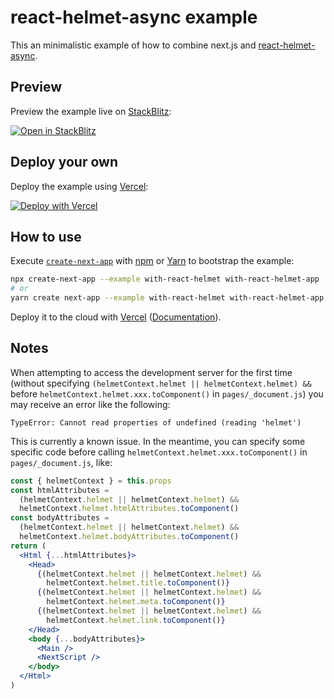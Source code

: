 # react-helmet-async example

This an minimalistic example of how to combine next.js and [react-helmet-async](https://github.com/staylor/react-helmet-async).

## Preview

Preview the example live on [StackBlitz](http://stackblitz.com/):

[![Open in StackBlitz](https://developer.stackblitz.com/img/open_in_stackblitz.svg)](https://stackblitz.com/github/vercel/next.js/tree/canary/examples/with-react-helmet-async)

## Deploy your own

Deploy the example using [Vercel](https://vercel.com?utm_source=github&utm_medium=readme&utm_campaign=next-example):

[![Deploy with Vercel](https://vercel.com/button)](https://vercel.com/new/git/external?repository-url=https://github.com/vercel/next.js/tree/canary/examples/with-react-helmet-async&project-name=with-react-helmet-async&repository-name=with-react-helmet-async)

## How to use

Execute [`create-next-app`](https://github.com/vercel/next.js/tree/canary/packages/create-next-app) with [npm](https://docs.npmjs.com/cli/init) or [Yarn](https://yarnpkg.com/lang/en/docs/cli/create/) to bootstrap the example:

```bash
npx create-next-app --example with-react-helmet with-react-helmet-app
# or
yarn create next-app --example with-react-helmet with-react-helmet-app
```

Deploy it to the cloud with [Vercel](https://vercel.com/new?utm_source=github&utm_medium=readme&utm_campaign=next-example) ([Documentation](https://nextjs.org/docs/deployment)).

## Notes

When attempting to access the development server for the first time (without specifying `(helmetContext.helmet || helmetContext.helmet) &&` before `helmetContext.helmet.xxx.toComponent()` in `pages/_document.js`) you may receive an error like the following:

```
TypeError: Cannot read properties of undefined (reading 'helmet')
```

This is currently a known issue. In the meantime, you can specify some specific code before calling `helmetContext.helmet.xxx.toComponent()` in `pages/_document.js`, like:

```jsx
const { helmetContext } = this.props
const htmlAttributes =
  (helmetContext.helmet || helmetContext.helmet) &&
  helmetContext.helmet.htmlAttributes.toComponent()
const bodyAttributes =
  (helmetContext.helmet || helmetContext.helmet) &&
  helmetContext.helmet.bodyAttributes.toComponent()
return (
  <Html {...htmlAttributes}>
    <Head>
      {(helmetContext.helmet || helmetContext.helmet) &&
        helmetContext.helmet.title.toComponent()}
      {(helmetContext.helmet || helmetContext.helmet) &&
        helmetContext.helmet.meta.toComponent()}
      {(helmetContext.helmet || helmetContext.helmet) &&
        helmetContext.helmet.link.toComponent()}
    </Head>
    <body {...bodyAttributes}>
      <Main />
      <NextScript />
    </body>
  </Html>
)
```
